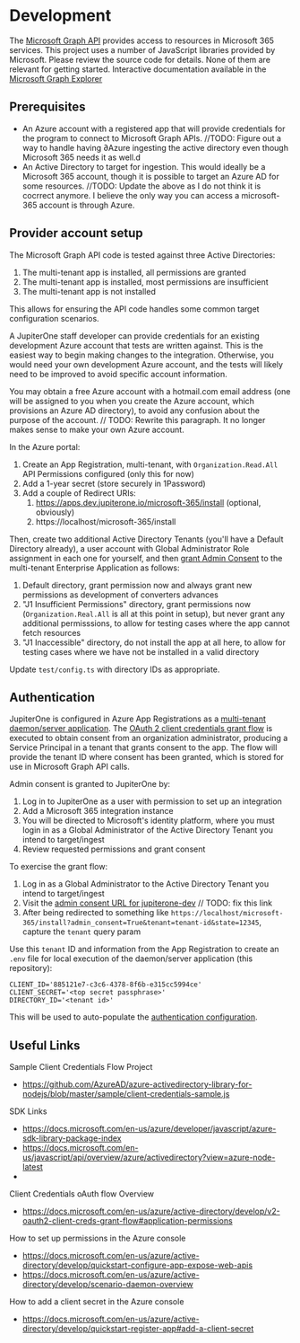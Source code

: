 # Development

The [Microsoft Graph API][msgraph-api] provides access to resources in Microsoft
365 services. This project uses a number of JavaScript libraries provided by
Microsoft. Please review the source code for details. None of them are relevant
for getting started. Interactive documentation available in the [Microsoft Graph
Explorer][msgraph-explorer]

## Prerequisites

- An Azure account with a registered app that will provide credentials for the
  program to connect to Microsoft Graph APIs. //TODO: Figure out a way to handle
  having ∂Azure ingesting the active directory even though Microsoft 365 needs
  it as well.d
- An Active Directory to target for ingestion. This would ideally be a Microsoft
  365 account, though it is possible to target an Azure AD for some resources.
  //TODO: Update the above as I do not think it is cocrrect anymore. I believe
  the only way you can access a microsoft-365 account is through Azure.

## Provider account setup

The Microsoft Graph API code is tested against three Active Directories:

1. The multi-tenant app is installed, all permissions are granted
1. The multi-tenant app is installed, most permissions are insufficient
1. The multi-tenant app is not installed

This allows for ensuring the API code handles some common target configuration
scenarios.

A JupiterOne staff developer can provide credentials for an existing development
Azure account that tests are written against. This is the easiest way to begin
making changes to the integration. Otherwise, you would need your own
development Azure account, and the tests will likely need to be improved to
avoid specific account information.

You may obtain a free Azure account with a hotmail.com email address (one will
be assigned to you when you create the Azure account, which provisions an Azure
AD directory), to avoid any confusion about the purpose of the account. // TODO:
Rewrite this paragraph. It no longer makes sense to make your own Azure account.

In the Azure portal:

1. Create an App Registration, multi-tenant, with `Organization.Read.All` API
   Permissions configured (only this for now)
1. Add a 1-year secret (store securely in 1Password)
1. Add a couple of Redirect URIs:
   1. https://apps.dev.jupiterone.io/microsoft-365/install (optional, obviously)
   1. https://localhost/microsoft-365/install

Then, create two additional Active Directory Tenants (you'll have a Default
Directory already), a user account with Global Administrator Role assignment in
each one for yourself, and then [grant Admin Consent](#authentication) to the
multi-tenant Enterprise Application as follows:

1. Default directory, grant permission now and always grant new permissions as
   development of converters advances
1. "J1 Insufficient Permissions" directory, grant permissions now
   (`Organization.Real.All` is all at this point in setup), but never grant any
   additional permisssions, to allow for testing cases where the app cannot
   fetch resources
1. "J1 Inaccessible" directory, do not install the app at all here, to allow for
   testing cases where we have not be installed in a valid directory

Update `test/config.ts` with directory IDs as appropriate.

## Authentication

JupiterOne is configured in Azure App Registrations as a [multi-tenant
daemon/server application][daemon-app]. The [OAuth 2 client credentials grant
flow][oauth2-client-cred-flow] is executed to obtain consent from an
organization administrator, producing a Service Principal in a tenant that
grants consent to the app. The flow will provide the tenant ID where consent has
been granted, which is stored for use in Microsoft Graph API calls.

Admin consent is granted to JupiterOne by:

1. Log in to JupiterOne as a user with permission to set up an integration
1. Add a Microsoft 365 integration instance
1. You will be directed to Microsoft's identity platform, where you must login
   in as a Global Administrator of the Active Directory Tenant you intend to
   target/ingest
1. Review requested permissions and grant consent

To exercise the grant flow:

1. Log in as a Global Administrator to the Active Directory Tenant you intend to
   target/ingest
1. Visit the [admin consent URL for jupiterone-dev][admin-consent-j1dev] //
   TODO: fix this link
1. After being redirected to something like
   `https://localhost/microsoft-365/install?admin_consent=True&tenant=tenant-id&state=12345`,
   capture the `tenant` query param

Use this `tenant` ID and information from the App Registration to create an
`.env` file for local execution of the daemon/server application (this
repository):

```
CLIENT_ID='885121e7-c3c6-4378-8f6b-e315cc5994ce'
CLIENT_SECRET='<top secret passphrase>'
DIRECTORY_ID='<tenant id>'
```

This will be used to auto-populate the
[authentication configuration](../src/instanceConfigFields.json).

## Useful Links

Sample Client Credentials Flow Project

- https://github.com/AzureAD/azure-activedirectory-library-for-nodejs/blob/master/sample/client-credentials-sample.js

SDK Links

- https://docs.microsoft.com/en-us/azure/developer/javascript/azure-sdk-library-package-index
- https://docs.microsoft.com/en-us/javascript/api/overview/azure/activedirectory?view=azure-node-latest
-

Client Credentials oAuth flow Overview

- https://docs.microsoft.com/en-us/azure/active-directory/develop/v2-oauth2-client-creds-grant-flow#application-permissions

How to set up permissions in the Azure console

- https://docs.microsoft.com/en-us/azure/active-directory/develop/quickstart-configure-app-expose-web-apis
- https://docs.microsoft.com/en-us/azure/active-directory/develop/scenario-daemon-overview

How to add a client secret in the Azure console

- https://docs.microsoft.com/en-us/azure/active-directory/develop/quickstart-register-app#add-a-client-secret

[msgraph-api]: https://docs.microsoft.com/en-us/graph/overview
[msgraph-explorer]: https://developer.microsoft.com/en-us/graph/graph-explorer
[daemon-app]:
  https://docs.microsoft.com/en-us/azure/active-directory/develop/scenario-daemon-overview
[oauth2-client-cred-flow]:
  https://docs.microsoft.com/en-us/azure/active-directory/develop/v2-oauth2-client-creds-grant-flow#protocol-diagram
[admin-consent-j1dev]:
  https://login.microsoftonline.com/common/adminconsent?client_id=885121e7-c3c6-4378-8f6b-e315cc5994ce&state=12345&redirect_uri=https://localhost/microsoft-365/install
